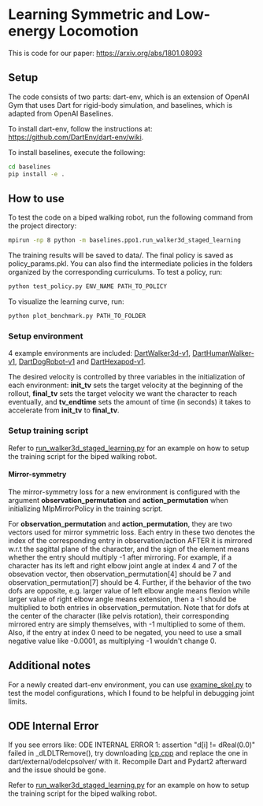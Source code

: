 # Learning Symmetric and Low-energy Locomotion

This is code for our paper: https://arxiv.org/abs/1801.08093

## Setup

The code consists of two parts: dart-env, which is an extension of OpenAI Gym that uses Dart for rigid-body simulation, and baselines, which is adapted from OpenAI Baselines.

To install dart-env, follow the instructions at: https://github.com/DartEnv/dart-env/wiki.

To install baselines, execute the following:

```bash
cd baselines
pip install -e .
```


## How to use

To test the code on a biped walking robot, run the following command from the project directory:

```bash
mpirun -np 8 python -m baselines.ppo1.run_walker3d_staged_learning
```

The training results will be saved to data/. The final policy is saved as policy_params.pkl. You can also find the intermediate policies in the folders organized by the corresponding curriculums. To test a policy, run:

```bash
python test_policy.py ENV_NAME PATH_TO_POLICY
```

To visualize the learning curve, run:

```bash
python plot_benchmark.py PATH_TO_FOLDER
```



### Setup environment

4 example environments are included: [DartWalker3d-v1](dart-env/gym/envs/dart/walker3d.py), [DartHumanWalker-v1](dart-env/gym/envs/dart/human_walker.py), [DartDogRobot-v1](dart-env/gym/envs/dart/dog_robot.py) and [DartHexapod-v1](dart-env/gym/envs/dart/hexapod.py).

The desired velocity is controlled by three variables in the initialization of each environment: **init_tv** sets the target velocity at the beginning of the rollout, **final_tv** sets the target velocity we want the character to reach eventually, and **tv_endtime** sets the amount of time (in seconds) it takes to accelerate from **init_tv** to **final_tv**.

### Setup training script

Refer to [run_walker3d_staged_learning.py](baselines/baselines/ppo1/run_walker3d_staged_learning.py) for an example on how to setup the training script for the biped walking robot.

#### Mirror-symmetry 

The mirror-symmetry loss for a new environment is configured with the argument **observation_permutation** and **action_permutation** when initializing MlpMirrorPolicy in the training script.

For **observation_permutation** and **action_permutation**, they are two vectors used for mirror symmetric loss. Each entry in these two denotes the index of the corresponding entry in observation/action AFTER it is mirrored w.r.t the sagittal plane of the character, and the sign of the element means whether the entry should multiply -1 after mirroring. For example, if a character has its left and right elbow joint angle at index 4 and 7 of the obsevation vector, then observation_permutation[4] should be 7 and observation_permutation[7] should be 4. Further, if the behavior of the two dofs are opposite, e.g. larger value of left elbow angle means flexion while larger value of right elbow angle means extension, then a -1 should be multiplied to both entries in observation_permutation. Note that for dofs at the center of the character (like pelvis rotation), their corresponding mirrored entry are simply themselves, with -1 multiplied to some of them. Also, if the entry at index 0 need to be negated, you need to use a small negative value like -0.0001, as multiplying -1 wouldn't change 0.

## Additional notes

For a newly created dart-env environment, you can use [examine_skel.py](baselines/examine_skel.py) to test the model configurations, which I found to be helpful in debugging joint limits.

## ODE Internal Error
If you see errors like: ODE INTERNAL ERROR 1: assertion "d[i] != dReal(0.0)" failed in _dLDLTRemove(), try downloading [lcp.cpp](https://drive.google.com/file/d/1MCho3QBtyPhSoKNV77VFOvCqsMJPk3NF/view) and replace the one in dart/external/odelcpsolver/ with it. Recompile Dart and Pydart2 afterward and the issue should be gone.

Refer to [run_walker3d_staged_learning.py](baselines/baselines/ppo1/run_walker3d_staged_learning.py) for an example on how to setup the training script for the biped walking robot.
